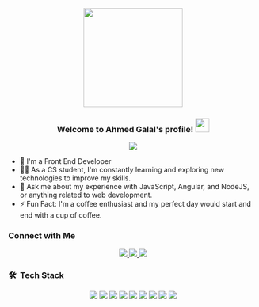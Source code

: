 <div align="center">
  <img width="200" src="https://c.tenor.com/_DOBjnGspYAAAAAM/code-coding.gif" />
</div>

<h3 align="center">Welcome to Ahmed Galal's profile! <img src="https://media.giphy.com/media/hvRJCLFzcasrR4ia7z/giphy.gif" width="28"></h3>

<p align="center">
  <img src="https://readme-typing-svg.herokuapp.com/?lines=Front-End%20web%20developer;Always%20learning%20new%20things&font=Fira%20Code&center=true&width=320&height=45&color=f75c7e&vCenter=true&size=20">
</p>

- 🏢 I'm a Front End Developer  
- 👨‍💻 As a CS student, I'm constantly learning and exploring new technologies to improve my skills. 
- 💬 Ask me about my experience with JavaScript, Angular, and NodeJS, or anything related to web development.
- ⚡ Fun Fact: I'm a coffee enthusiast and my perfect day would start and end with a cup of coffee.

### Connect with Me
<p align="center">
  <a href="https://www.linkedin.com/in/ahmed-galal-43b452280/" target="_blank">
    <img src="https://img.shields.io/badge/-Ahmed%20Galal-0077B5?style=for-the-badge&logo=Linkedin&logoColor=white"/>
  </a>
  <a href="https://www.instagram.com/ahmed_ga13/" target="_blank">
    <img src="https://img.shields.io/badge/-Ahmed%20Galal-E4405F?style=for-the-badge&logo=Instagram&logoColor=white"/>
  </a>
  <a href="https://t.me/Za3emo" target="_blank">
    <img src="https://img.shields.io/badge/-Ahmed%20Galal-0077B5?style=for-the-badge&logo=Telegram&logoColor=white"/>
  </a>
</p>

### 🛠 &nbsp;Tech Stack
<p align="center">
  <img src="https://img.shields.io/badge/-JavaScript-05122A?style=flat&logo=javascript"/>
  <img src="https://img.shields.io/badge/-TypeScript-05122A?style=flat&logo=typescript&logoColor=007ACC"/>
  <img src="https://img.shields.io/badge/-Bootstrap-05122A?style=flat&logo=bootstrap&logoColor=563D7C"/>
  <img src="https://img.shields.io/badge/-HTML-05122A?style=flat&logo=HTML5"/>
  <img src="https://img.shields.io/badge/-CSS-05122A?style=flat&logo=CSS3&logoColor=1572B6"/>
  <img src="https://img.shields.io/badge/-Angular-05122A?style=flat&logo=angular"/>
  <img src="https://img.shields.io/badge/-Git-05122A?style=flat&logo=git"/>
  <img src="https://img.shields.io/badge/-GitHub-05122A?style=flat&logo=github"/>
  <img src="https://img.shields.io/badge/-Visual%20Studio%20Code-05122A?style=flat&logo=visual-studio-code&logoColor=007ACC"/>
</p>
